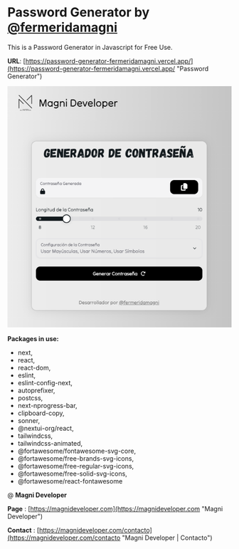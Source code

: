 # **Password Generator by [@fermeridamagni](https://github.com/fermeridamagni)**

This is a Password Generator in Javascript for Free Use.

**URL**: [https://password-generator-fermeridamagni.vercel.app/](https://password-generator-fermeridamagni.vercel.app/ "Password Generator")

![1704347263940](public/images/resources/preview.png "Application Preview")


**Packages in use:**

* next,
* react,
* react-dom,
* eslint,
* eslint-config-next,
* autoprefixer,
* postcss,
* next-nprogress-bar,
* clipboard-copy,
* sonner,
* @nextui-org/react,
* tailwindcss,
* tailwindcss-animated,
* @fortawesome/fontawesome-svg-core,
* @fortawesome/free-brands-svg-icons,
* @fortawesome/free-regular-svg-icons,
* @fortawesome/free-solid-svg-icons,
* @fortawesome/react-fontawesome


@ **Magni Developer**

 **Page** : [https://magnideveloper.com](https://magnideveloper.com "Magni Developer")

 **Contact** : [https://magnideveloper.com/contacto](https://magnideveloper.com/contacto "Magni Developer | Contacto")
